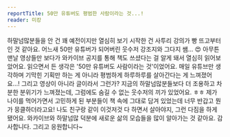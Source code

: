```yaml
---
reportTitle: 50만 유튜버도 평범한 사람이라는 것...!
reader: 미캉
---
```


하말넘많분들을 안 건 꽤 예전이지만 열심히 보기 시작한 건 사투리 강의가 빵 뜨고부터 인 것 같아요. 어느새 50만 유튜버가 되어버린 웃수저 강조지와 그다지 쌤... 😍 아무튼 맨날 영상들만 보다가 와카이브 공지를 통해 책도 쓰셨다는 걸 알게 돼서 열심히 읽어보았어요. 읽으면서 든 생각은 '50만 유튜버도 사람이라는 것'이었어요. 매일 유튜브만 생각하며 기막힌 기획만 하는 게 아니라 평범하게 하루하루를 살아간다는 게 느껴졌어요...! 그리고 영상이 아니라 글이라서 그런가? 지금의 하말넘많분들보다 더 조용하고 차분한 분위기가 느껴졌는데, 그럼에도 숨길 수 없는 웃수저의 끼가 있었어요. ㅎㅎ 제가 나이를 먹어가면서 고민하게 된 부분들이 책 속에 그대로 담겨 있었는데 너무 반갑고 뭔가 뭉클하더라고요! 나도 친구랑 같이 이것저것 다 하면서 살아야지, 그런 다짐을 하게 됐어요. 와카이브와 하말넘많 덕분에 새로운 삶의 모습들을 많이 알아가는 것 같아요. 감사합니다. 그리고 응원합니다~
